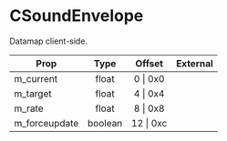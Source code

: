 # CSoundEnvelope
Datamap client-side.

|Prop|Type|Offset|External|
|---|:-:|:-:|--:|
|m_current|float|0 \| 0x0||
|m_target|float|4 \| 0x4||
|m_rate|float|8 \| 0x8||
|m_forceupdate|boolean|12 \| 0xc||
